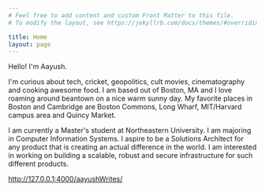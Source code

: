 ```yaml
---
# Feel free to add content and custom Front Matter to this file.
# To modify the layout, see https://jekyllrb.com/docs/themes/#overriding-theme-defaults

title: Home
layout: page
---
```


Hello! I'm Aayush.

I'm curious about tech, cricket, geopolitics, cult movies, cinematography and cooking awesome food.
I am based out of Boston, MA and I love roaming around beantown on a nice warm sunny day.
My favorite places in Boston and Cambridge are Boston Commons, Long Wharf, MIT/Harvard campus area and Quincy Market.

I am currently a Master's student at Northeastern University. I am majoring in Computer Information Systems. I aspire to be a Solutions Architect for any product that is creating an actual difference in the world. I am interested in working on building a scalable, robust and secure infrastructure for such different products.

http://127.0.0.1:4000/aayushWrites/